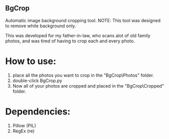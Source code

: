 ## BgCrop
Automatic image background cropping tool.
NOTE: This tool was designed to remove white background only.

This was developed for my father-in-law, who scans alot of old family photos, and was tired of having to crop
each and every photo.

# How to use:
1. place all the photos you want to crop in the "BgCrop\Photos" folder. 
2. double-click BgCrop.py
3. Now all of your photos are cropped and placed in the "BgCrop\Cropped\" folder.

# Dependencies:
1. Pillow (PIL)
2. RegEx (re)